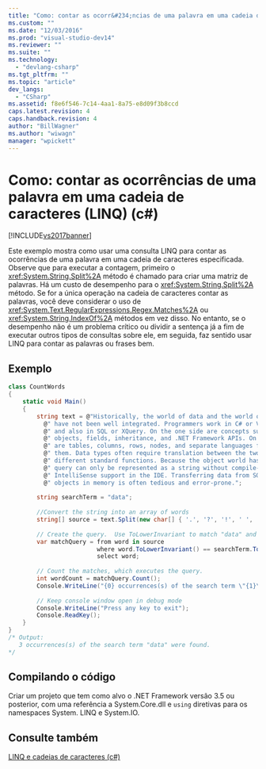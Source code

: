 ```yaml
---
title: "Como: contar as ocorr&#234;ncias de uma palavra em uma cadeia de caracteres (LINQ) (c#) | Microsoft Docs"
ms.custom: ""
ms.date: "12/03/2016"
ms.prod: "visual-studio-dev14"
ms.reviewer: ""
ms.suite: ""
ms.technology: 
  - "devlang-csharp"
ms.tgt_pltfrm: ""
ms.topic: "article"
dev_langs: 
  - "CSharp"
ms.assetid: f8e6f546-7c14-4aa1-8a75-e8d09f3b8ccd
caps.latest.revision: 4
caps.handback.revision: 4
author: "BillWagner"
ms.author: "wiwagn"
manager: "wpickett"
---
```

# Como: contar as ocorr&#234;ncias de uma palavra em uma cadeia de caracteres (LINQ) (c#)
[!INCLUDE[vs2017banner](../../../../csharp/includes/vs2017banner.md)]

Este exemplo mostra como usar uma consulta LINQ para contar as ocorrências de uma palavra em uma cadeia de caracteres especificada. Observe que para executar a contagem, primeiro o <xref:System.String.Split%2A> método é chamado para criar uma matriz de palavras. Há um custo de desempenho para o <xref:System.String.Split%2A> método. Se for a única operação na cadeia de caracteres contar as palavras, você deve considerar o uso de <xref:System.Text.RegularExpressions.Regex.Matches%2A> ou <xref:System.String.IndexOf%2A> métodos em vez disso. No entanto, se o desempenho não é um problema crítico ou dividir a sentença já a fim de executar outros tipos de consultas sobre ele, em seguida, faz sentido usar LINQ para contar as palavras ou frases bem.  
  
## Exemplo  
  
```c#  
class CountWords  
{  
    static void Main()  
    {  
        string text = @"Historically, the world of data and the world of objects" +  
          @" have not been well integrated. Programmers work in C# or Visual Basic" +  
          @" and also in SQL or XQuery. On the one side are concepts such as classes," +  
          @" objects, fields, inheritance, and .NET Framework APIs. On the other side" +  
          @" are tables, columns, rows, nodes, and separate languages for dealing with" +  
          @" them. Data types often require translation between the two worlds; there are" +  
          @" different standard functions. Because the object world has no notion of query, a" +  
          @" query can only be represented as a string without compile-time type checking or" +  
          @" IntelliSense support in the IDE. Transferring data from SQL tables or XML trees to" +  
          @" objects in memory is often tedious and error-prone.";  
  
        string searchTerm = "data";  
  
        //Convert the string into an array of words  
        string[] source = text.Split(new char[] { '.', '?', '!', ' ', ';', ':', ',' }, StringSplitOptions.RemoveEmptyEntries);  
  
        // Create the query.  Use ToLowerInvariant to match "data" and "Data"   
        var matchQuery = from word in source  
                         where word.ToLowerInvariant() == searchTerm.ToLowerInvariant()  
                         select word;  
  
        // Count the matches, which executes the query.  
        int wordCount = matchQuery.Count();  
        Console.WriteLine("{0} occurrences(s) of the search term \"{1}\" were found.", wordCount, searchTerm);  
  
        // Keep console window open in debug mode  
        Console.WriteLine("Press any key to exit");  
        Console.ReadKey();  
    }  
}  
/* Output:  
   3 occurrences(s) of the search term "data" were found.  
*/  
```  
  
## Compilando o código  
 Criar um projeto que tem como alvo o .NET Framework versão 3.5 ou posterior, com uma referência a System.Core.dll e `using` diretivas para os namespaces System. LINQ e System.IO.  
  
## Consulte também  
 [LINQ e cadeias de caracteres \(c\#\)](../../../../csharp/programming-guide/concepts/linq/linq-and-strings.md)